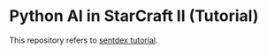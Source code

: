 # Python AI in StarCraft II (Tutorial)

This repository refers to [sentdex tutorial](https://www.youtube.com/playlist?list=PLQVvvaa0QuDcT3tPehHdisGMc8TInNqdq).